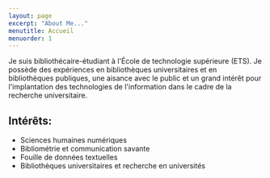 ```yaml
---
layout: page
excerpt: "About Me..."
menutitle: Accueil
menuorder: 1
---
```


Je suis bibliothécaire-étudiant à l'École de technologie supérieure (ETS). Je possède des expériences en bibliothèques universitaires et en bibliothèques publiques, une aisance avec le public et un grand intérêt pour l'implantation des technologies de l'information dans le cadre de la recherche universitaire.

## Intérêts:

- Sciences humaines numériques
- Bibliométrie et communication savante
- Fouille de données textuelles
- Bibliothèques universitaires et recherche en universités
